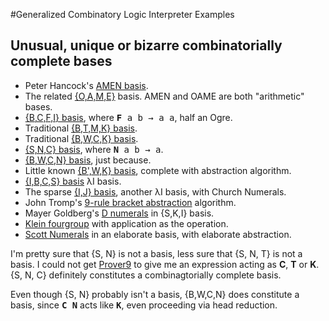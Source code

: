 #Generalized Combinatory Logic Interpreter Examples
## Unusual, unique or bizarre combinatorially complete bases
* Peter Hancock's [AMEN basis](amen.basis).
* The related [{O,A,M,E}](oame.basis) basis. AMEN and OAME are both "arithmetic" bases.
* [{B,C,F,I} basis](bcfi.basis), where <kbd><strong>F</strong> a b &rarr; a a</kbd>, half an Ogre.
* Traditional [{B,T,M,K} basis](btmk.basis).
* Traditional [{B,W,C,K} basis](bwck.basis).
* [{S,N,C} basis](snc.basis), where <kbd><strong>N</strong> a b &rarr; a</kbd>.
* [{B,W,C,N} basis](bwcn.basis), just because.
* Little known [{B',W,K} basis](bpkw.basis), complete with abstraction algorithm.
* [{I,B,C,S} basis](ibcs.basis) &lambda;I basis.
* The sparse [{I,J} basis](ij.basis), another &lambda;I basis, with Church Numerals.
* John Tromp's [9-rule bracket abstraction](tromp.abstraction) algorithm.
* Mayer Goldberg's [D numerals](d_numerals) in {S,K,I} basis.
* [Klein fourgroup](fourgroup) with application as the operation.
* [Scott Numerals](scott.numerals) in an elaborate basis, with elaborate abstraction.

I'm pretty sure that {S, N} is not a basis, less sure that {S, N, T} is
not a basis.  I could not get [Prover9](https://www.cs.unm.edu/~mccune/mace4/) to give me an
expression acting as <strong>C</strong>, <strong>T</strong> or <strong>K</strong>.
{S, N, C} definitely constitutes a combinagtorially complete basis.

Even though {S, N} probably isn't a basis, {B,W,C,N} does constitute a basis,
since <kbd><strong>C N</strong></kbd> acts like <kbd><strong>K</strong></kbd>,
even proceeding via head reduction.
